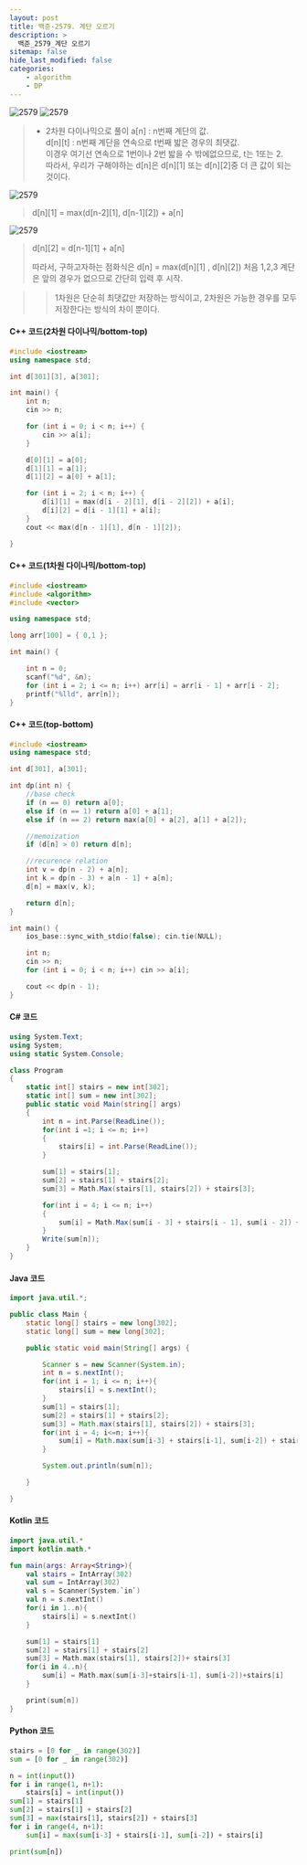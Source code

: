 ```yaml
---
layout: post
title: 백준-2579. 계단 오르기
description: >
  백준_2579_계단 오르기
sitemap: false
hide_last_modified: false
categories:
    - algorithm
    - DP
---
```


![2579](/assets/img/BOJ_problem/2579.PNG)
![2579](/assets/img/BOJ_problem/2579_2.PNG)

> * 2차원 다이나믹으로 풀이
> a[n] : n번째 계단의 값. <br>
> d[n][t] : n번째 계단을 연속으로 t번째 밟은 경우의 최댓값.<br>
> 이경우 여기선 연속으로 1번이나 2번 밟을 수 밖에없으므로, t는 1또는 2.<br>
>  따라서, 우리가 구해야하는 d[n]은  d[n][1] 또는 d[n][2]중 더 큰 값이 되는것이다. <br>
> 
![2579](/assets/img/BOJ_problem/2579_3.PNG)

> d[n][1] = max(d[n-2][1], d[n-1][2]) + a[n]

![2579](/assets/img/BOJ_problem/2579_4.PNG)

> d[n][2] = d[n-1][1] + a[n] <br>
> 
> 따라서, 구하고자하는 점화식은  d[n] = max(d[n][1] , d[n][2])
> 처음 1,2,3 계단은 앞의 경우가 없으므로 간단히 입력 후 시작.

>>1차원은 단순히 최댓값만 저장하는 방식이고, 2차원은 가능한 경우를 모두 저장한다는 방식의 차이 뿐이다.


#### C++ 코드(2차원 다이나믹/bottom-top)

```cpp
#include <iostream>
using namespace std;

int d[301][3], a[301];

int main() {
	int n;
	cin >> n;

	for (int i = 0; i < n; i++) {
		cin >> a[i];
	}

	d[0][1] = a[0];
	d[1][1] = a[1];
	d[1][2] = a[0] + a[1];

	for (int i = 2; i < n; i++) {
		d[i][1] = max(d[i - 2][1], d[i - 2][2]) + a[i];
		d[i][2] = d[i - 1][1] + a[i];
	}
	cout << max(d[n - 1][1], d[n - 1][2]);

}
```


#### C++ 코드(1차원 다이나믹/bottom-top)

```cpp
#include <iostream>
#include <algorithm>
#include <vector>

using namespace std;

long arr[100] = { 0,1 };

int main() {

	int n = 0;
	scanf("%d", &n);
	for (int i = 2; i <= n; i++) arr[i] = arr[i - 1] + arr[i - 2];
	printf("%lld", arr[n]);
}
```


#### C++ 코드(top-bottom)
```cpp
#include <iostream>
using namespace std;

int d[301], a[301];

int dp(int n) {
	//base check
	if (n == 0) return a[0];
	else if (n == 1) return a[0] + a[1];
	else if (n == 2) return max(a[0] + a[2], a[1] + a[2]);

	//memoization
	if (d[n] > 0) return d[n];

	//recurence relation
	int v = dp(n - 2) + a[n];
	int k = dp(n - 3) + a[n - 1] + a[n];
	d[n] = max(v, k);

	return d[n];
}

int main() {
	ios_base::sync_with_stdio(false); cin.tie(NULL);

	int n; 
	cin >> n;
	for (int i = 0; i < n; i++) cin >> a[i];

	cout << dp(n - 1);
}
```



#### C# 코드

```c#
using System.Text;
using System;
using static System.Console;

class Program
{
    static int[] stairs = new int[302];
    static int[] sum = new int[302];
    public static void Main(string[] args)
    {
        int n = int.Parse(ReadLine());
        for(int i =1; i <= n; i++)
        {
            stairs[i] = int.Parse(ReadLine());
        }

        sum[1] = stairs[1];
        sum[2] = stairs[1] + stairs[2];
        sum[3] = Math.Max(stairs[1], stairs[2]) + stairs[3];

        for(int i = 4; i <= n; i++)
        {
            sum[i] = Math.Max(sum[i - 3] + stairs[i - 1], sum[i - 2]) + stairs[i];
        }
        Write(sum[n]);
    }
}
```

#### Java 코드

```java
import java.util.*;

public class Main {
    static long[] stairs = new long[302];
    static long[] sum = new long[302];

    public static void main(String[] args) {

        Scanner s = new Scanner(System.in);
        int n = s.nextInt();
        for(int i = 1; i <= n; i++){
            stairs[i] = s.nextInt();
        }
        sum[1] = stairs[1];
        sum[2] = stairs[1] + stairs[2];
        sum[3] = Math.max(stairs[1], stairs[2]) + stairs[3];
        for(int i = 4; i<=n; i++){
            sum[i] = Math.max(sum[i-3] + stairs[i-1], sum[i-2]) + stairs[i];
        }

        System.out.println(sum[n]);

    }

}

```


#### Kotlin 코드

```kotlin
import java.util.*
import kotlin.math.*

fun main(args: Array<String>){
    val stairs = IntArray(302)
    val sum = IntArray(302)
    val s = Scanner(System.`in`)
    val n = s.nextInt()
    for(i in 1..n){
        stairs[i] = s.nextInt()
    }

    sum[1] = stairs[1]
    sum[2] = stairs[1] + stairs[2]
    sum[3] = Math.max(stairs[1], stairs[2])+ stairs[3]
    for(i in 4..n){
        sum[i] = Math.max(sum[i-3]+stairs[i-1], sum[i-2])+stairs[i]
    }

    print(sum[n])
}
```

#### Python 코드

```python
stairs = [0 for _ in range(302)]
sum = [0 for _ in range(302)]

n = int(input())
for i in range(1, n+1):
    stairs[i] = int(input())
sum[1] = stairs[1]
sum[2] = stairs[1] + stairs[2]
sum[3] = max(stairs[1], stairs[2]) + stairs[3]
for i in range(4, n+1):
    sum[i] = max(sum[i-3] + stairs[i-1], sum[i-2]) + stairs[i]

print(sum[n])
```